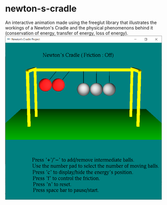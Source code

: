 # newton-s-cradle
 An interactive animation made using the freeglut library that illustrates the workings of a Newton's Cradle and the physical phenomenons behind it (conservation of energy, transfer of energy, loss of energy).
 ![Screenshot of the application](screenshot.png)
